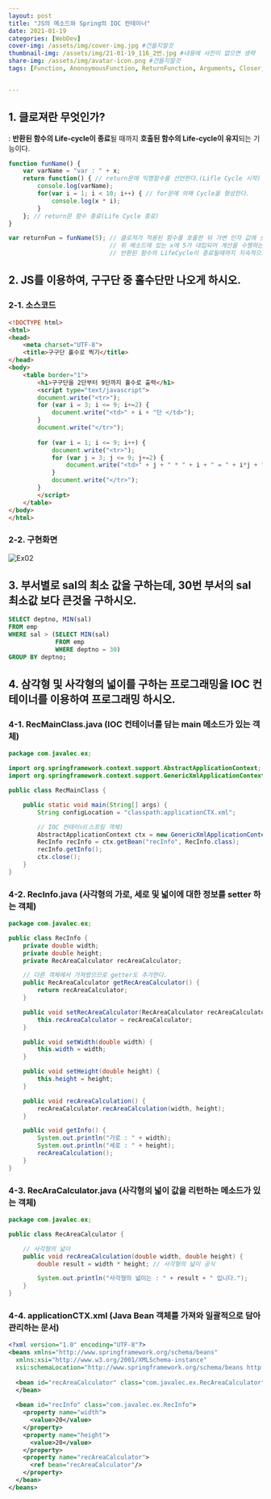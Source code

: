 ```yaml
---
layout: post
title: "JS의 메소드와 Spring의 IOC 컨테이너"
date: 2021-01-19
categories: [WebDev]
cover-img: /assets/img/cover-img.jpg #건들지말것
thumbnail-img: /assets/img/21-01-19_116_2번.jpg #내용에 사진이 없으면 생략
share-img: /assets/img/avatar-icon.png #건들지말것
tags: [Function, AnonoymousFunction, ReturnFunction, Arguments, Closer, MultipleFunction, DI, IOC]


---
```


## 1. 클로져란 무엇인가?

: **반환된 함수의 Life-cycle이 종료**될 때까지 **호출된 함수의 Life-cycle이 유지**되는 기능이다.

```javascript
function funName() {
    var varName = "var : " + x;
    return function() { // return문에 익명함수를 선언한다.(Lifle Cycle 시작)
        console.log(varName);
        for(var i = 1; i < 10; i++) { // for문에 의해 Cycle을 형성한다.
            console.log(x * i);
        }
    }; // return문 함수 종료(Life Cycle 종료)
}

var returnFun = funName(5); // 클로져가 적용된 함수를 호출한 뒤 가변 인자 값에 숫자 5를 넣는다.
                            // 위 메소드에 있는 x에 5가 대입되어 계산을 수행하는데
                            // 반환된 함수의 LifeCycle이 종료될때까지 지속적으로 수행한다.
```

## 2. JS를 이용하여, 구구단 중 홀수단만 나오게 하시오.

### 2-1. 소스코드

```html
<!DOCTYPE html>
<html>
<head>
	<meta charset="UTF-8">
	<title>구구단 홀수로 찍기</title>
</head>
<body>
	<table border="1">
		<h1>구구단을 2단부터 9단까지 홀수로 출력</h1>
		<script type="text/javascript">
		document.write("<tr>");
		for (var i = 3; i <= 9; i+=2) {
			document.write("<td>" + i + "단 </td>");		
		}
		document.write("</tr>");
		
		for (var i = 1; i <= 9; i++) {
			document.write("<tr>");
			for (var j = 3; j <= 9; j+=2) {
				document.write("<td>" + j + " * " + i + " = " + i*j + "</td>");
			}
			document.write("</tr>");
		}
		</script>
	</table>
</body>
</html>
```

### 2-2. 구현화면

![Ex02](/assets/img/21-01-19_116_2번.jpg)

## 3. 부서별로 sal의 최소 값을 구하는데, 30번 부서의 sal 최소값 보다 큰것을 구하시오. 

```sql
SELECT deptno, MIN(sal)
FROM emp
WHERE sal > (SELECT MIN(sal)
             FROM emp
             WHERE deptno = 30)
GROUP BY deptno;
```

## 4. 삼각형 및 사각형의 넓이를 구하는 프로그래밍을 IOC 컨테이너를 이용하여 프로그래밍 하시오.

### 4-1. RecMainClass.java (IOC 컨테이너를 담는 main 메소드가 있는 객체)

```java
package com.javalec.ex;

import org.springframework.context.support.AbstractApplicationContext;
import org.springframework.context.support.GenericXmlApplicationContext;

public class RecMainClass {

	public static void main(String[] args) {
		String configLocation = "classpath:applicationCTX.xml";

		// IOC 컨테이너(스프링 객체)
		AbstractApplicationContext ctx = new GenericXmlApplicationContext(configLocation);
		RecInfo recInfo = ctx.getBean("recInfo", RecInfo.class);
		recInfo.getInfo();
		ctx.close();
	}
}
```

### 4-2. RecInfo.java (사각형의 가로, 세로 및 넓이에 대한 정보를 setter 하는 객체)

```java
package com.javalec.ex;

public class RecInfo {
	private double width;
	private double height;
	private RecAreaCalculator recAreaCalculator;

	// 다른 객체에서 가져왔으므로 getter도 추가한다.
	public RecAreaCalculator getRecAreaCalculator() {
		return recAreaCalculator;
	}

	public void setRecAreaCalculator(RecAreaCalculator recAreaCalculator) {
		this.recAreaCalculator = recAreaCalculator;
	}

	public void setWidth(double width) {
		this.width = width;
	}

	public void setHeight(double height) {
		this.height = height;
	}

	public void recAreaCalculation() {
		recAreaCalculator.recAreaCalculation(width, height);
	}

	public void getInfo() {
		System.out.println("가로 : " + width);
		System.out.println("세로 : " + height);
		recAreaCalculation();
	}
}
```

### 4-3. RecAraCalculator.java (사각형의 넓이 값을 리턴하는 메소드가 있는 객체)

```java
package com.javalec.ex;

public class RecAreaCalculator {

	// 사각형의 넓이
	public void recAreaCalculation(double width, double height) {
		double result = width * height; // 사각형의 넓이 공식

		System.out.println("사각형의 넓이는 : " + result + " 입니다.");
	}
}
```

### 4-4. applicationCTX.xml (Java Bean 객체를 가져와 일괄적으로 담아 관리하는 문서)

```xml
<?xml version="1.0" encoding="UTF-8"?>
<beans xmlns="http://www.springframework.org/schema/beans"
  xmlns:xsi="http://www.w3.org/2001/XMLSchema-instance"
  xsi:schemaLocation="http://www.springframework.org/schema/beans http://www.springframework.org/schema/beans/spring-beans.xsd">
  
  <bean id="recAreaCalculator" class="com.javalec.ex.RecAreaCalculator">
  </bean>
  
  <bean id="recInfo" class="com.javalec.ex.RecInfo">
    <property name="width">
      <value>20</value>
    </property>
    <property name="height">
      <value>20</value>
    </property>
    <property name="recAreaCalculator">
      <ref bean="recAreaCalculator"/>
    </property>
  </bean>  
</beans>
```

